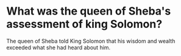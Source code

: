 # What was the queen of Sheba's assessment of king Solomon?

The queen of Sheba told King Solomon that his wisdom and wealth exceeded what she had heard about him. 